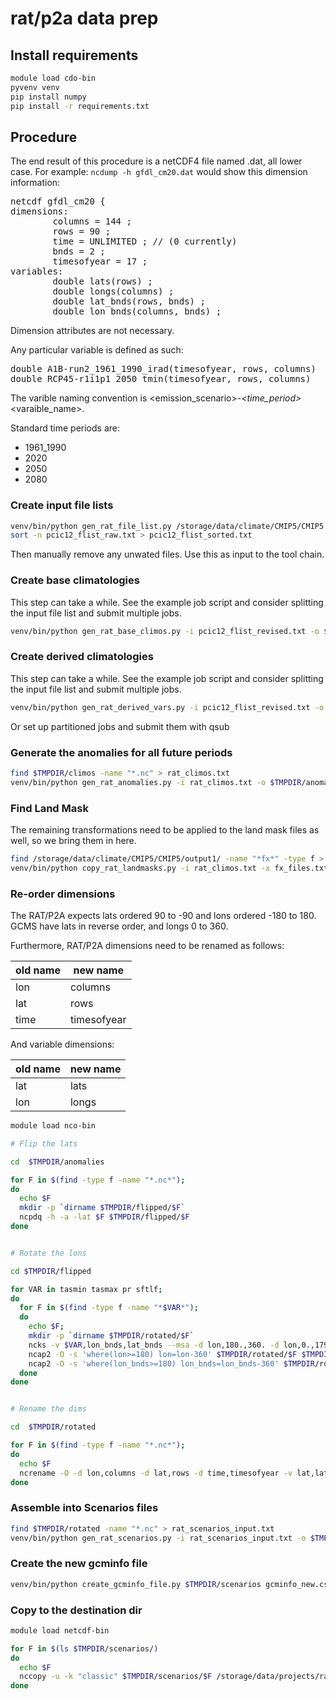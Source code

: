 # rat/p2a data prep

## Install requirements

```bash
module load cdo-bin
pyvenv venv
pip install numpy
pip install -r requirements.txt
```

## Procedure

The end result of this procedure is a netCDF4 file named <model>.dat, all lower case. For example: `ncdump -h gfdl_cm20.dat` would show this dimension information:

<pre>
netcdf gfdl_cm20 {
dimensions:
        columns = 144 ;
        rows = 90 ;
        time = UNLIMITED ; // (0 currently)
        bnds = 2 ;
        timesofyear = 17 ;
variables:
        double lats(rows) ;
        double longs(columns) ;
        double lat_bnds(rows, bnds) ;
        double lon_bnds(columns, bnds) ;
</pre>

Dimension attributes are not necessary.

Any particular variable is defined as such:

<pre>
double A1B-run2_1961_1990_irad(timesofyear, rows, columns)
double RCP45-r1i1p1_2050_tmin(timesofyear, rows, columns)
</pre>

The varible naming convention is <emission_scenario>-<run>_<time_period>_<varaible_name>.

Standard time periods are:
* 1961_1990
* 2020
* 2050
* 2080

### Create input file lists
```bash
venv/bin/python gen_rat_file_list.py /storage/data/climate/CMIP5/CMIP5 > pcic12_flist_raw.txt
sort -n pcic12_flist_raw.txt > pcic12_flist_sorted.txt
```

Then manually remove any unwated files. Use this as input to the tool chain.

### Create base climatologies

This step can take a while. See the example job script and consider splitting the input file list and submit multiple jobs.

```bash
venv/bin/python gen_rat_base_climos.py -i pcic12_flist_revised.txt -o $TMPDIR/climos
```

### Create derived climatologies

This step can take a while. See the example job script and consider splitting the input file list and submit multiple jobs.

```bash
venv/bin/python gen_rat_derived_vars.py -i pcic12_flist_revised.txt -o $TMPDIR/climos
```

Or set up partitioned jobs and submit them with qsub

### Generate the anomalies for all future periods

```bash
find $TMPDIR/climos -name "*.nc" > rat_climos.txt
venv/bin/python gen_rat_anomalies.py -i rat_climos.txt -o $TMPDIR/anomalies
```

### Find Land Mask

The remaining transformations need to be applied to the land mask files as well, so we bring them in here.

```bash
find /storage/data/climate/CMIP5/CMIP5/output1/ -name "*fx*" -type f > tee fx_files.txt
venv/bin/python copy_rat_landmasks.py -i rat_climos.txt -x fx_files.txt -o $TMPDIR/anomalies
```

### Re-order dimensions

The RAT/P2A expects lats ordered 90 to -90 and lons ordered -180 to 180. GCMS have lats in reverse order, and longs 0 to 360.

Furthermore, RAT/P2A dimensions need to be renamed as follows:

|old name|new name|
|---|---|
|lon | columns |
|lat | rows |
|time | timesofyear |

And variable dimensions:

| old name | new name |
|---|---|
|lat|lats|
|lon|longs|


```bash
module load nco-bin

# Flip the lats

cd  $TMPDIR/anomalies

for F in $(find -type f -name "*.nc*");
do
  echo $F
  mkdir -p `dirname $TMPDIR/flipped/$F`
  ncpdq -h -a -lat $F $TMPDIR/flipped/$F
done


# Rotate the lons

cd $TMPDIR/flipped

for VAR in tasmin tasmax pr sftlf;
do
  for F in $(find -type f -name "*$VAR*");
  do
    echo $F;
    mkdir -p `dirname $TMPDIR/rotated/$F`
    ncks -v $VAR,lon_bnds,lat_bnds --msa -d lon,180.,360. -d lon,0.,179.999999 $F $TMPDIR/rotated/$F;
    ncap2 -O -s 'where(lon>=180) lon=lon-360' $TMPDIR/rotated/$F $TMPDIR/rotated/$F;
    ncap2 -O -s 'where(lon_bnds>=180) lon_bnds=lon_bnds-360' $TMPDIR/rotated/$F $TMPDIR/rotated/$F;
  done
done


# Rename the dims

cd  $TMPDIR/rotated

for F in $(find -type f -name "*.nc*");
do
  echo $F
  ncrename -O -d lon,columns -d lat,rows -d time,timesofyear -v lat,lats -v lon,longs $F
done
```

### Assemble into Scenarios files

```bash
find $TMPDIR/rotated -name "*.nc" > rat_scenarios_input.txt
venv/bin/python gen_rat_scenarios.py -i rat_scenarios_input.txt -o $TMPDIR/scenarios -v
```

### Create the new gcminfo file

```bash
venv/bin/python create_gcminfo_file.py $TMPDIR/scenarios gcminfo_new.csv
```

### Copy to the destination dir

```bash
module load netcdf-bin

for F in $(ls $TMPDIR/scenarios/)
do
  echo $F
  nccopy -u -k "classic" $TMPDIR/scenarios/$F /storage/data/projects/rat/data/nc/cmip5_new/$F
done
```
